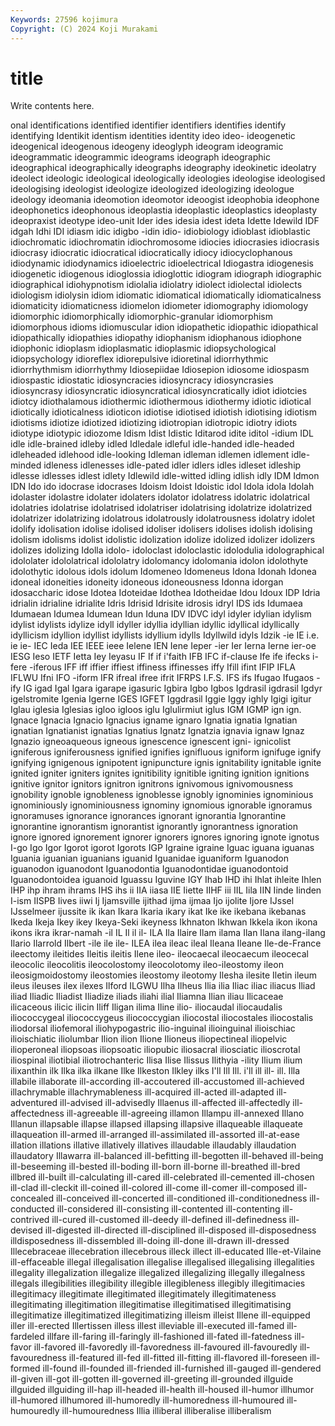 ```yaml
---
Keywords: 27596 kojimura
Copyright: (C) 2024 Koji Murakami
---
```


# title

Write contents here.



onal identifications identified identifier identifiers identifies identify identifying Identikit
identism identities identity ideo ideo- ideogenetic ideogenical ideogenous ideogeny ideoglyph
ideogram ideogramic ideogrammatic ideogrammic ideograms ideograph ideographic ideographical ideographically ideographs
ideography ideokinetic ideolatry ideolect ideologic ideological ideologically ideologies ideologise ideologised
ideologising ideologist ideologize ideologized ideologizing ideologue ideology ideomania ideomotion ideomotor
ideoogist ideophobia ideophone ideophonetics ideophonous ideoplastia ideoplastic ideoplastics ideoplasty ideopraxist
ideotype ideo-unit Ider ides idesia idest ideta Idette Idewild IDF
idgah Idhi IDI idiasm idic idigbo -idin idio- idiobiology idioblast
idioblastic idiochromatic idiochromatin idiochromosome idiocies idiocrasies idiocrasis idiocrasy idiocratic idiocratical
idiocratically idiocy idiocyclophanous idiodynamic idiodynamics idioelectric idioelectrical Idiogastra idiogenesis idiogenetic
idiogenous idioglossia idioglottic idiogram idiograph idiographic idiographical idiohypnotism idiolalia idiolatry
idiolect idiolectal idiolects idiologism idiolysin idiom idiomatic idiomatical idiomatically idiomaticalness
idiomaticity idiomaticness idiomelon idiometer idiomography idiomology idiomorphic idiomorphically idiomorphic-granular idiomorphism
idiomorphous idioms idiomuscular idion idiopathetic idiopathic idiopathical idiopathically idiopathies idiopathy
idiophanism idiophanous idiophone idiophonic idioplasm idioplasmatic idioplasmic idiopsychological idiopsychology idioreflex
idiorepulsive idioretinal idiorrhythmic idiorrhythmism idiorrhythmy Idiosepiidae Idiosepion idiosome idiospasm idiospastic
idiostatic idiosyncracies idiosyncracy idiosyncrasies idiosyncrasy idiosyncratic idiosyncratical idiosyncratically idiot idiotcies
idiotcy idiothalamous idiothermic idiothermous idiothermy idiotic idiotical idiotically idioticalness idioticon
idiotise idiotised idiotish idiotising idiotism idiotisms idiotize idiotized idiotizing idiotropian
idiotropic idiotry idiots idiotype idiotypic idiozome Idism Idist Idistic Iditarod
idite iditol -idium IDL idle idle-brained idleby idled Idledale idleful
idle-handed idle-headed idleheaded idlehood idle-looking Idleman idleman idlemen idlement idle-minded
idleness idlenesses idle-pated idler idlers idles idleset idleship idlesse idlesses
idlest idlety Idlewild idle-witted idling idlish idly IDM Idmon IDN
Ido ido idocrase idocrases Idoism Idoist Idoistic idol Idola idola
Idolah idolaster idolastre idolater idolaters idolator idolatress idolatric idolatrical idolatries
idolatrise idolatrised idolatriser idolatrising idolatrize idolatrized idolatrizer idolatrizing idolatrous idolatrously
idolatrousness idolatry idolet idolify idolisation idolise idolised idoliser idolisers idolises
idolish idolising idolism idolisms idolist idolistic idolization idolize idolized idolizer
idolizers idolizes idolizing Idolla idolo- idoloclast idoloclastic idolodulia idolographical idololater
idololatrical idololatry idolomancy idolomania idolon idolothyte idolothytic idolous idols idolum
Idomeneo Idomeneus Idona Idonah Idonea idoneal idoneities idoneity idoneous idoneousness
Idonna idorgan idosaccharic idose Idotea Idoteidae Idothea Idotheidae Idou Idoux
IDP Idria idrialin idrialine idrialite Idris Idrisid Idrisite idrosis idryl
IDS ids Idumaea Idumaean Idumea Idumean Idun Iduna IDV IDVC
idyl idyler idylian idylism idylist idylists idylize idyll idyller idyllia
idyllian idyllic idyllical idyllically idyllicism idyllion idyllist idyllists idyllium idylls
Idyllwild idyls Idzik -ie IE i.e. ie ie- IEC Ieda
IEE IEEE ieee Ielene IEN Iene Ieper -ier Ier Ierna
Ierne ier-oe IESG Ieso IETF Ietta Iey Ieyasu IF If
if i'faith IFB IFC if-clause Ife ife ifecks i-fere -iferous
IFF iff iffier iffiest iffiness iffinesses iffy Ifill ifint IFIP
IFLA IFLWU Ifni IFO -iform IFR ifreal ifree ifrit IFRPS
I.F.S. IFS ifs Ifugao Ifugaos -ify IG igad Igal Igara
igarape igasuric Igbira Igbo Igbos Igdrasil igdrasil Igdyr igelstromite Igenia
Igerne IGES IGFET Iggdrasil Iggie Iggy ighly Igigi igitur Iglau
iglesia Iglesias igloo igloos iglu Iglulirmiut iglus IGM IGMP ign
ign. Ignace Ignacia Ignacio Ignacius igname ignaro Ignatia ignatia Ignatian
ignatian Ignatianist ignatias Ignatius Ignatz Ignatzia ignavia ignaw Ignaz Ignazio
igneoaqueous igneous ignescence ignescent igni- ignicolist igniferous igniferousness ignified ignifies
ignifluous igniform ignifuge ignify ignifying ignigenous ignipotent ignipuncture ignis ignitability
ignitable ignite ignited igniter igniters ignites ignitibility ignitible igniting ignition
ignitions ignitive ignitor ignitors ignitron ignitrons ignivomous ignivomousness ignobility ignoble
ignobleness ignoblesse ignobly ignominies ignominious ignominiously ignominiousness ignominy ignomious ignorable
ignoramus ignoramuses ignorance ignorances ignorant ignorantia Ignorantine ignorantine ignorantism ignorantist
ignorantly ignorantness ignoration ignore ignored ignorement ignorer ignorers ignores ignoring
ignote ignotus I-go Igo Igor Igorot igorot Igorots IGP Igraine
igraine Iguac iguana iguanas Iguania iguanian iguanians iguanid Iguanidae iguaniform
Iguanodon iguanodon iguanodont Iguanodontia Iguanodontidae iguanodontoid Iguanodontoidea iguanoid Iguassu Iguvine
IGY Ihab IHD ihi Ihlat ihleite Ihlen IHP ihp ihram
ihrams IHS ihs ii IIA iiasa IIE Iiette IIHF iii
IIL Iila IIN Iinde Iinden I-ism IISPB Iives iiwi Ij
Ijamsville ijithad ijma ijmaa Ijo ijolite Ijore IJssel IJsselmeer ijussite
ik ikan Ikara Ikaria ikary ikat Ike ike ikebana ikebanas
Ikeda Ikeja Ikey ikey Ikeya-Seki ikeyness Ikhnaton Ikhwan Ikkela ikon
ikona ikons ikra ikrar-namah -il IL Il il il- ILA
Ila Ilaire Ilam ilama Ilan Ilana ilang-ilang Ilario Ilarrold Ilbert
-ile ile ile- ILEA ilea ileac ileal Ileana Ileane Ile-de-France
ileectomy ileitides Ileitis ileitis Ilene ileo- ileocaecal ileocaecum ileocecal ileocolic
ileocolitis ileocolostomy ileocolotomy ileo-ileostomy ileon ileosigmoidostomy ileostomies ileostomy ileotomy Ilesha
ilesite Iletin ileum ileus ileuses ilex ilexes Ilford ILGWU Ilha
Ilheus Ilia ilia Iliac iliac iliacus Iliad iliad Iliadic Iliadist
Iliadize iliads iliahi ilial Iliamna Ilian iliau Ilicaceae ilicaceous ilicic
ilicin Iliff Iligan ilima Iline ilio- iliocaudal iliocaudalis iliococcygeal iliococcygeus
iliococcygian iliocostal iliocostales iliocostalis iliodorsal iliofemoral iliohypogastric ilio-inguinal ilioinguinal ilioischiac
ilioischiatic iliolumbar Ilion ilion Ilione Ilioneus iliopectineal iliopelvic ilioperoneal iliopsoas
iliopsoatic iliopubic iliosacral iliosciatic ilioscrotal iliospinal iliotibial iliotrochanteric Ilisa Ilise
Ilissus Ilithyia -ility Ilium ilium ilixanthin ilk Ilka ilka ilkane
Ilke Ilkeston Ilkley ilks I'll Ill Ill. i'll ill ill-
ill. Illa illabile illaborate ill-according ill-accoutered ill-accustomed ill-achieved illachrymable illachrymableness
ill-acquired ill-acted ill-adapted ill-adventured ill-advised ill-advisedly Illaenus ill-affected ill-affectedly ill-affectedness
ill-agreeable ill-agreeing illamon Illampu ill-annexed Illano Illanun illapsable illapse illapsed
illapsing illapsive illaqueable illaqueate illaqueation ill-armed ill-arranged ill-assimilated ill-assorted ill-at-ease
illation illations illative illatively illatives illaudable illaudably illaudation illaudatory Illawarra
ill-balanced ill-befitting ill-begotten ill-behaved ill-being ill-beseeming ill-bested ill-boding ill-born ill-borne
ill-breathed ill-bred illbred ill-built ill-calculating ill-cared ill-celebrated ill-cemented ill-chosen ill-clad
ill-cleckit ill-coined ill-colored ill-come ill-comer ill-composed ill-concealed ill-conceived ill-concerted ill-conditioned
ill-conditionedness ill-conducted ill-considered ill-consisting ill-contented ill-contenting ill-contrived ill-cured ill-customed ill-deedy
ill-defined ill-definedness ill-devised ill-digested ill-directed ill-disciplined ill-disposed ill-disposedness illdisposedness ill-dissembled
ill-doing ill-done ill-drawn ill-dressed Illecebraceae illecebration illecebrous illeck illect ill-educated
Ille-et-Vilaine ill-effaceable illegal illegalisation illegalise illegalised illegalising illegalities illegality illegalization
illegalize illegalized illegalizing illegally illegalness illegals illegibilities illegibility illegible illegibleness
illegibly illegitimacies illegitimacy illegitimate illegitimated illegitimately illegitimateness illegitimating illegitimation illegitimatise
illegitimatised illegitimatising illegitimatize illegitimatized illegitimatizing illeism illeist Illene ill-equipped iller
ill-erected Illertissen illess illest illeviable ill-executed ill-famed ill-fardeled illfare ill-faring
ill-faringly ill-fashioned ill-fated ill-fatedness ill-favor ill-favored ill-favoredly ill-favoredness ill-favoured ill-favouredly
ill-favouredness ill-featured ill-fed ill-fitted ill-fitting ill-flavored ill-foreseen ill-formed ill-found ill-founded
ill-friended ill-furnished ill-gauged ill-gendered ill-given ill-got ill-gotten ill-governed ill-greeting ill-grounded
illguide illguided illguiding ill-hap ill-headed ill-health ill-housed ill-humor illhumor ill-humored
illhumored ill-humoredly ill-humoredness ill-humoured ill-humouredly ill-humouredness Illia illiberal illiberalise illiberalism
